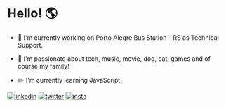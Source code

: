 # Hello! :earth_americas:


- :office: I'm currently working on Porto Alegre Bus Station - RS as Technical Support.

- :blue_heart: I'm passionate about tech, music, movie, dog, cat, games and of course my family!

- :pencil2: I'm currently learning JavaScript. 

[![linkedin](https://www.flaticon.com/svg/static/icons/svg/145/145807.svg)](https://www.linkedin.com/in/lucasrmagalhaes/) 
[![twitter](https://i.ibb.co/7SrzrbY/twitter.png)](https://twitter.com/lcs_maluro) 
[![insta](https://i.ibb.co/D8tNcZ0/instagram.png)](https://www.instagram.com/darosa.ti/?hl=pt-br)